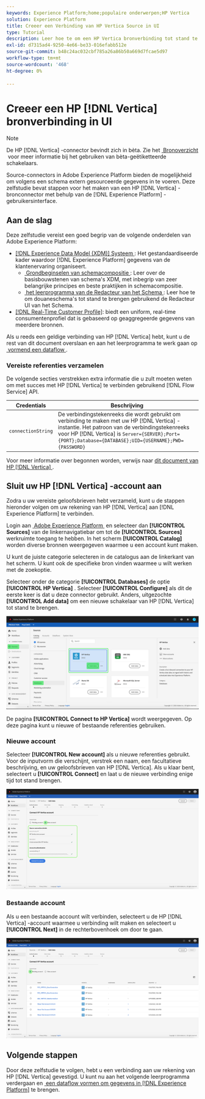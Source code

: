 ```yaml
---
keywords: Experience Platform;home;populaire onderwerpen;HP Vertica
solution: Experience Platform
title: Creeer een Verbinding van HP Vertica Source in UI
type: Tutorial
description: Leer hoe te om een HP Vertica bronverbinding tot stand te brengen gebruikend Adobe Experience Platform UI.
exl-id: d7315ad4-9250-4e66-be33-016efabb512e
source-git-commit: b48c24ac032cbf785a26a86b50a669d7fcae5d97
workflow-type: tm+mt
source-wordcount: '468'
ht-degree: 0%

---
```


# Creeer een HP [!DNL Vertica] bronverbinding in UI

>[!NOTE]
>
> De HP [!DNL Vertica] -connector bevindt zich in bèta. Zie het [&#x200B; Bronoverzicht &#x200B;](../../../../home.md#terms-and-conditions) voor meer informatie bij het gebruiken van bèta-geëtiketteerde schakelaars.

Source-connectors in Adobe Experience Platform bieden de mogelijkheid om volgens een schema extern gesourceerde gegevens in te voeren. Deze zelfstudie bevat stappen voor het maken van een HP [!DNL Vertica] -bronconnector met behulp van de [!DNL Experience Platform] -gebruikersinterface.

## Aan de slag

Deze zelfstudie vereist een goed begrip van de volgende onderdelen van Adobe Experience Platform:

* [[!DNL Experience Data Model (XDM)]  Systeem &#x200B;](../../../../../xdm/home.md): Het gestandaardiseerde kader waardoor [!DNL Experience Platform] gegevens van de klantenervaring organiseert.
   * [&#x200B; Grondbeginselen van schemacompositie &#x200B;](../../../../../xdm/schema/composition.md): Leer over de basisbouwstenen van schema&#39;s XDM, met inbegrip van zeer belangrijke principes en beste praktijken in schemacompositie.
   * [&#x200B; het leerprogramma van de Redacteur van het Schema &#x200B;](../../../../../xdm/tutorials/create-schema-ui.md): Leer hoe te om douaneschema&#39;s tot stand te brengen gebruikend de Redacteur UI van het Schema.
* [[!DNL Real-Time Customer Profile]](../../../../../profile/home.md): biedt een uniform, real-time consumentenprofiel dat is gebaseerd op geaggregeerde gegevens van meerdere bronnen.

Als u reeds een geldige verbinding van HP [!DNL Vertica] hebt, kunt u de rest van dit document overslaan en aan het leerprogramma te werk gaan op [&#x200B; vormend een dataflow &#x200B;](../../dataflow/databases.md).

### Vereiste referenties verzamelen

De volgende secties verstrekken extra informatie die u zult moeten weten om met succes met HP [!DNL Vertica] te verbinden gebruikend [!DNL Flow Service] API.

| Credentials | Beschrijving |
| ---------- | ----------- |
| `connectionString` | De verbindingstekenreeks die wordt gebruikt om verbinding te maken met uw HP [!DNL Vertica] -instantie. Het patroon van de verbindingstekenreeks voor HP [!DNL Vertica] is `Server={SERVER};Port={PORT};Database={DATABASE};UID={USERNAME};PWD={PASSWORD}` |

Voor meer informatie over begonnen worden, verwijs naar [&#x200B; dit document van HP  [!DNL Vertica]  &#x200B;](https://www.vertica.com/docs/9.2.x/HTML/Content/Authoring/ConnectingToVertica/ClientJDBC/CreatingAndConfiguringAConnection.htm).

## Sluit uw HP [!DNL Vertica] -account aan

Zodra u uw vereiste geloofsbrieven hebt verzameld, kunt u de stappen hieronder volgen om uw rekening van HP [!DNL Vertica] aan [!DNL Experience Platform] te verbinden.

Login aan [&#x200B; Adobe Experience Platform &#x200B;](https://platform.adobe.com) en selecteer dan **[!UICONTROL Sources]** van de linkernavigatiebar om tot de **[!UICONTROL Sources]** werkruimte toegang te hebben. In het scherm **[!UICONTROL Catalog]** worden diverse bronnen weergegeven waarmee u een account kunt maken.

U kunt de juiste categorie selecteren in de catalogus aan de linkerkant van het scherm. U kunt ook de specifieke bron vinden waarmee u wilt werken met de zoekoptie.

Selecteer onder de categorie **[!UICONTROL Databases]** de optie **[!UICONTROL HP Vertica]** . Selecteer **[!UICONTROL Configure]** als dit de eerste keer is dat u deze connector gebruikt. Anders, uitgezochte **[!UICONTROL Add data]** om een nieuwe schakelaar van HP [!DNL Vertica] tot stand te brengen.

![&#x200B; catalogus &#x200B;](../../../../images/tutorials/create/hp-vertica/catalog.png)

De pagina **[!UICONTROL Connect to HP Vertica]** wordt weergegeven. Op deze pagina kunt u nieuwe of bestaande referenties gebruiken.

### Nieuwe account

Selecteer **[!UICONTROL New account]** als u nieuwe referenties gebruikt. Voor de inputvorm die verschijnt, verstrek een naam, een facultatieve beschrijving, en uw geloofsbrieven van HP [!DNL Vertica]. Als u klaar bent, selecteert u **[!UICONTROL Connect]** en laat u de nieuwe verbinding enige tijd tot stand brengen.

![&#x200B; verbind &#x200B;](../../../../images/tutorials/create/hp-vertica/new.png)

### Bestaande account

Als u een bestaande account wilt verbinden, selecteert u de HP [!DNL Vertica] -account waarmee u verbinding wilt maken en selecteert u **[!UICONTROL Next]** in de rechterbovenhoek om door te gaan.

![&#x200B; bestaand &#x200B;](../../../../images/tutorials/create/hp-vertica/existing.png)

## Volgende stappen

Door deze zelfstudie te volgen, hebt u een verbinding aan uw rekening van HP [!DNL Vertica] gevestigd. U kunt nu aan het volgende leerprogramma verdergaan en [&#x200B; een dataflow vormen om gegevens in  [!DNL Experience Platform]](../../dataflow/databases.md) te brengen.
